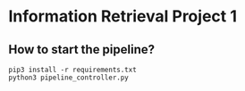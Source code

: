 # Information Retrieval Project 1

## How to start the pipeline?
```
pip3 install -r requirements.txt
python3 pipeline_controller.py
```
